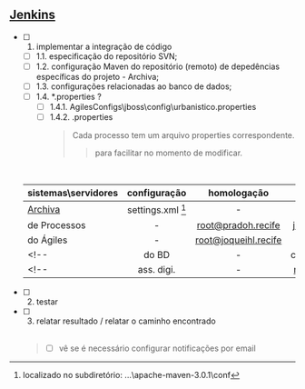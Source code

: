  ## [Jenkins](http://jenkins.recife)

  - [ ] 1. implementar a integração de código
    - [ ] 1.1. especificação do repositório SVN;
    - [ ] 1.2. configuração Maven do repositório (remoto) de depedências específicas do projeto - Archiva;
    - [ ] 1.3. configurações relacionadas ao banco de dados;  
    - [ ] 1.4. *.properties ?
      - [ ] 1.4.1. <!-- C:\Users\thiagopacheco\Documents\desenvolvimento\bpm\ --> AgilesConfigs\jboss\config\urbanistico.properties
      - [ ] 1.4.2. <nomedoprocesso>.properties
        > Cada processo tem um arquivo properties correspondente.
        >> para facilitar no momento de modificar.  
     <br>
  
    |sistemas\servidores|configuração|homologação|produção|
    |--|:--:|:--:|:--:|
    |[Archiva](http://capibaribe.recife:8090/repository/internal)|settings.xml [^ 1]| - | - |
    |de Processos| - | root@pradoh.recife | jboss@prado.recife | <--! sanchod.recife -->
    |do Ágiles| - | root@joqueihl.recife |  |
    <!-- |do BD| - | carlosgomesh.recife || -->
    <!-- |ass. digi.| - | root@coleiro.recife || -->
  
  
  - [ ] 2. testar
  - [ ] 3. relatar resultado / relatar o caminho encontrado
  <br></br>
    > - [ ] vê se é necessário configurar notificações por email
    
    
    [^1]: localizado no subdiretório: ...\apache-maven-3.0.1\conf
<!-- + //informações login e senha (e está fora do workspace) C:\Users\thiagopacheco\Documents\desenvolvimento\bpm\settings.xml -->
